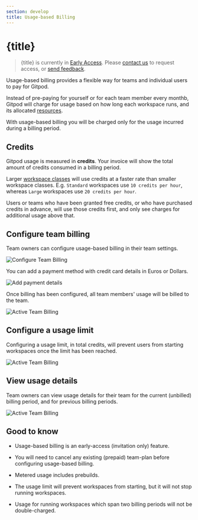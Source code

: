 ```yaml
---
section: develop
title: Usage-based Billing
---
```


<script context="module">
  export const prerender = true;
</script>

# {title}

> {title} is currently in [Early Access](/docs/references/gitpod-releases). Please [contact us](/contact/support) to request access, or [send feedback](https://github.com/gitpod-io/gitpod/issues/12636).

Usage-based billing provides a flexible way for teams and individual users to pay for Gitpod.

Instead of pre-paying for yourself or for each team member every monthb, Gitpod will charge for usage based on how long each workspace runs, and its allocated [resources](/docs/workspace-classes).

With usage-based billing you will be charged only for the usage incurred during a billing period.

## Credits

Gitpod usage is measured in **credits**. Your invoice will show the total amount of credits consumed in a billing period.

Larger [workspace classes](/docs/workspace-classes) will use credits at a faster rate than smaller workspace classes. E.g. `Standard` workspaces use `10 credits per hour`, whereas `Large` workspaces use `20 credits per hour`.

Users or teams who have been granted free credits, or who have purchased credits in advance, will use those credits first, and only see charges for additional usage above that.

## Configure team billing

Team owners can configure usage-based billing in their team settings.

![Configure Team Billing](../../../static/images/docs/billing/configure-team-billing.png)

You can add a payment method with credit card details in Euros or Dollars.

![Add payment details](../../../static/images/docs/billing/add-payment-details.png)

Once billing has been configured, all team members' usage will be billed to the team.

![Active Team Billing](../../../static/images/docs/billing/active-team-billing.png)

## Configure a usage limit

Configuring a usage limit, in total credits, will prevent users from starting workspaces once the limit has been reached.

![Active Team Billing](../../../static/images/docs/billing/update-usage-limit.png)

## View usage details

Team owners can view usage details for their team for the current (unbilled) billing period, and for previous billing periods.

![Active Team Billing](../../../static/images/docs/billing/view-team-usage-details.png)

## Good to know

- Usage-based billing is an early-access (invitation only) feature.

- You will need to cancel any existing (prepaid) team-plan before configuring usage-based billing.

- Metered usage includes prebuilds.

- The usage limit will prevent workspaces from starting, but it will not stop running workspaces.

- Usage for running workspaces which span two billing periods will not be double-charged.
